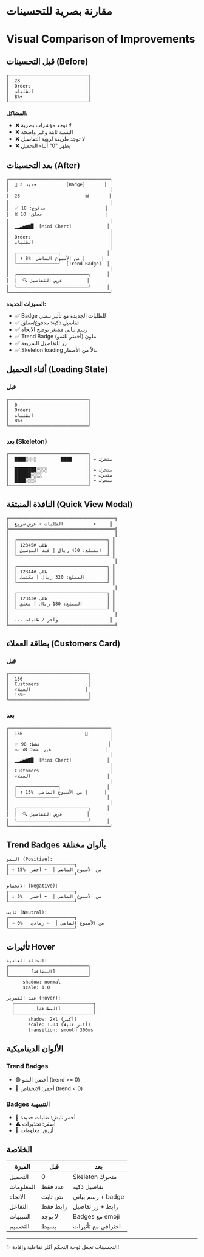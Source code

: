# مقارنة بصرية للتحسينات
# Visual Comparison of Improvements

## قبل التحسينات (Before)
```
┌─────────────────────────────┐
│  28                         │
│  Orders                     │
│  الطلبات                    │
│  8%+                        │
└─────────────────────────────┘
```

**المشاكل:**
- ❌ لا توجد مؤشرات بصرية
- ❌ النسبة ثابتة وغير واضحة
- ❌ لا توجد طريقة لرؤية التفاصيل
- ❌ يظهر "0" أثناء التحميل


## بعد التحسينات (After)
```
┌─────────────────────────────────────┐
│  🔔 3 جديد           [Badge]       │
│                                     │
│  28                        📊       │
│                                     │
│  ✅ مدفوع: 18                      │
│  ⏳ معلق: 10                       │
│                                     │
│  ▁▂▃▅▆▇█  [Mini Chart]             │
│                                     │
│  Orders                             │
│  الطلبات                            │
│                                     │
│  ┌───────────────┐                 │
│  │ ↑ 8%  من الأسبوع الماضي │      │
│  └───────────────┘  [Trend Badge]  │
│                                     │
│  ┌──────────────────────────┐      │
│  │  🔍 عرض التفاصيل         │      │
│  └──────────────────────────┘      │
└─────────────────────────────────────┘
```

**المميزات الجديدة:**
- ✅ Badge للطلبات الجديدة مع تأثير نبضي
- ✅ تفاصيل ذكية: مدفوع/معلق
- ✅ رسم بياني مصغر يوضح الاتجاه
- ✅ Trend Badge ملون (أخضر للنمو)
- ✅ زر للتفاصيل السريعة
- ✅ Skeleton loading بدلاً من الأصفار


## أثناء التحميل (Loading State)

### قبل
```
┌─────────────────────────────┐
│  0                          │
│  Orders                     │
│  الطلبات                    │
│  8%+                        │
└─────────────────────────────┘
```

### بعد (Skeleton)
```
┌─────────────────────────────┐
│  ████░░░░         ████      │ ← متحرك
│                             │
│  ████████░░░░               │ ← متحرك
│  ██████░░░░                 │ ← متحرك
│  ████░░░░                   │ ← متحرك
└─────────────────────────────┘
```


## النافذة المنبثقة (Quick View Modal)

```
╔═══════════════════════════════════════╗
║  الطلبات - عرض سريع           ✕     ║
╠═══════════════════════════════════════╣
║                                       ║
║  ┌─────────────────────────────────┐ ║
║  │ طلب #12345                      │ ║
║  │ المبلغ: 450 ريال | قيد التوصيل  │ ║
║  └─────────────────────────────────┘ ║
║                                       ║
║  ┌─────────────────────────────────┐ ║
║  │ طلب #12344                      │ ║
║  │ المبلغ: 320 ريال | مكتمل        │ ║
║  └─────────────────────────────────┘ ║
║                                       ║
║  ┌─────────────────────────────────┐ ║
║  │ طلب #12343                      │ ║
║  │ المبلغ: 180 ريال | معلق         │ ║
║  └─────────────────────────────────┘ ║
║                                       ║
║  ... وآخر 2 طلبات                   ║
╚═══════════════════════════════════════╝
```


## بطاقة العملاء (Customers Card)

### قبل
```
┌─────────────────────────────┐
│  156                        │
│  Customers                  │
│  العملاء                    │
│  15%+                       │
└─────────────────────────────┘
```

### بعد
```
┌─────────────────────────────────────┐
│  156                       👥        │
│                                     │
│  ✅ نشط: 98                         │
│  💤 غير نشط: 58                    │
│                                     │
│  ▁▂▃▅▆▇█  [Mini Chart]             │
│                                     │
│  Customers                          │
│  العملاء                            │
│                                     │
│  ┌───────────────┐                 │
│  │ ↑ 15%  من الأسبوع الماضي │      │
│  └───────────────┘                 │
│                                     │
│  ┌──────────────────────────┐      │
│  │  🔍 عرض التفاصيل         │      │
│  └──────────────────────────┘      │
└─────────────────────────────────────┘
```


## Trend Badges بألوان مختلفة

```
النمو (Positive):
┌────────────────────────┐
│ ↑ 15%  من الأسبوع الماضي │  ← أخضر
└────────────────────────┘

الانخفاض (Negative):
┌────────────────────────┐
│ ↓ 5%   من الأسبوع الماضي │  ← أحمر
└────────────────────────┘

ثابت (Neutral):
┌────────────────────────┐
│ → 0%   من الأسبوع الماضي │  ← رمادي
└────────────────────────┘
```


## تأثيرات Hover

```
الحالة العادية:
┌─────────────────────────────┐
│        [البطاقة]            │
└─────────────────────────────┘
      shadow: normal
      scale: 1.0

عند التمرير (Hover):
  ┌─────────────────────────────┐
  │        [البطاقة]            │
  └─────────────────────────────┘
        shadow: 2xl (أكبر)
        scale: 1.03 (أكبر قليلاً)
        transition: smooth 300ms
```


## الألوان الديناميكية

### Trend Badges
- 🟢 أخضر: النمو (trend >= 0)
- 🔴 أحمر: الانخفاض (trend < 0)

### Badges التنبيهية
- 🔴 أحمر نابض: طلبات جديدة
- ⚠️ أصفر: تحذيرات
- 🔵 أزرق: معلومات


## الخلاصة

| الميزة | قبل | بعد |
|--------|-----|-----|
| التحميل | 0 | Skeleton متحرك |
| المعلومات | عدد فقط | تفاصيل ذكية |
| الاتجاه | نص ثابت | رسم بياني + badge |
| التفاعل | رابط فقط | رابط + زر تفاصيل |
| التنبيهات | لا يوجد | Badges مع emoji |
| التصميم | بسيط | احترافي مع تأثيرات |

---

✨ التحسينات تجعل لوحة التحكم أكثر تفاعلية وإفادة!
